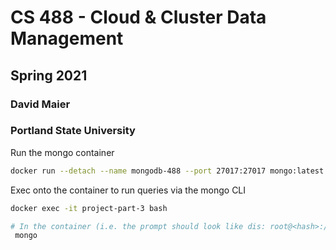 # CS 488 - Cloud & Cluster Data Management

## Spring 2021

### David Maier

### Portland State University

Run the mongo container

```sh
docker run --detach --name mongodb-488 --port 27017:27017 mongo:latest
```

Exec onto the container to run queries via the mongo CLI

```sh
docker exec -it project-part-3 bash

# In the container (i.e. the prompt should look like dis: root@<hash>:/# )
 mongo
```
